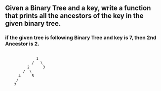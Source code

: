 ## Given a Binary Tree and a key, write a function that prints all the ancestors of the key in the given binary tree.

### if the given tree is following Binary Tree and key is 7, then 2nd Ancestor is 2.
```

              1
            /   \
          2      3
        /  \
      4     5
     /
    7
```
